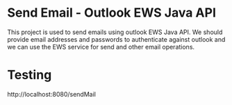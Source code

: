 # Send Email - Outlook EWS Java API
This project is used to send emails using outlook EWS Java API. We should provide email addresses and passwords to authenticate against outlook and we can use the EWS service for send and other email operations.

# Testing
http://localhost:8080/sendMail
